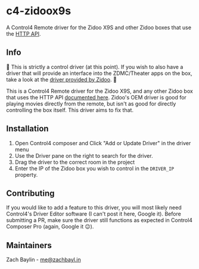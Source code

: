 # c4-zidoox9s
A Control4 Remote driver for the Zidoo X9S and other Zidoo boxes that use the [HTTP API](https://www.zidoo.tv/Support/developer.html).

## Info
🚧 This is strictly a control driver (at this point). If you wish to also have a driver that will provide an interface into the ZDMC/Theater apps on the box, take a look at the [driver provided by Zidoo](https://www.zidoo.tv/Support/control4.html). 🚧

This is a Control4 Remote driver for the Zidoo X9S, and any other Zidoo box that uses the HTTP API [documented here](https://www.zidoo.tv/Support/developer.html). Zidoo's OEM driver is good for playing movies directly from the remote, but isn't as good for directly controlling the box itself. This driver aims to fix that.

## Installation
1. Open Control4 composer and Click "Add or Update Driver" in the driver menu
2. Use the Driver pane on the right to search for the driver.
3. Drag the driver to the correct room in the project
4. Enter the IP of the Zidoo box you wish to control in the `DRIVER_IP` property.

## Contributing
If you would like to add a feature to this driver, you will most likely need Control4's Driver Editor software (I can't post it here, Google it). Before submitting a PR, make sure the driver still functions as expected in Control4 Composer Pro (again, Google it 😉).

## Maintainers
Zach Baylin - [me@zachbayl.in](mailto:me@zachbayl.in)